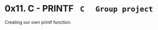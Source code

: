 # **0x11. C - PRINTF** <code> C </code> <code> Group project </code>

Creating our own printf function.
